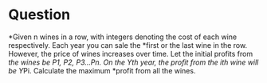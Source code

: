 # Question

*Given n wines in a row, with integers denoting the cost of each wine respectively. Each year you can sale the *first or the last wine in the row. However, the price of wines increases over time. Let the initial profits from *the wines be P1, P2, P3…Pn. On the Yth year, the profit from the ith wine will be Y*Pi. Calculate the maximum *profit from all the wines.